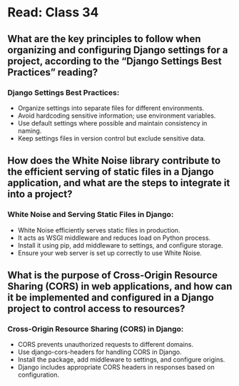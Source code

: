 # Read: Class 34

## What are the key principles to follow when organizing and configuring Django settings for a project, according to the “Django Settings Best Practices” reading?

### Django Settings Best Practices:

* Organize settings into separate files for different environments.
* Avoid hardcoding sensitive information; use environment variables.
* Use default settings where possible and maintain consistency in naming.
* Keep settings files in version control but exclude sensitive data.

## How does the White Noise library contribute to the efficient serving of static files in a Django application, and what are the steps to integrate it into a project?

### White Noise and Serving Static Files in Django:

* White Noise efficiently serves static files in production.
* It acts as WSGI middleware and reduces load on Python process.
* Install it using pip, add middleware to settings, and configure storage.
* Ensure your web server is set up correctly to use White Noise.

## What is the purpose of Cross-Origin Resource Sharing (CORS) in web applications, and how can it be implemented and configured in a Django project to control access to resources?

### Cross-Origin Resource Sharing (CORS) in Django:

* CORS prevents unauthorized requests to different domains.
* Use django-cors-headers for handling CORS in Django.
* Install the package, add middleware to settings, and configure origins.
* Django includes appropriate CORS headers in responses based on configuration.
